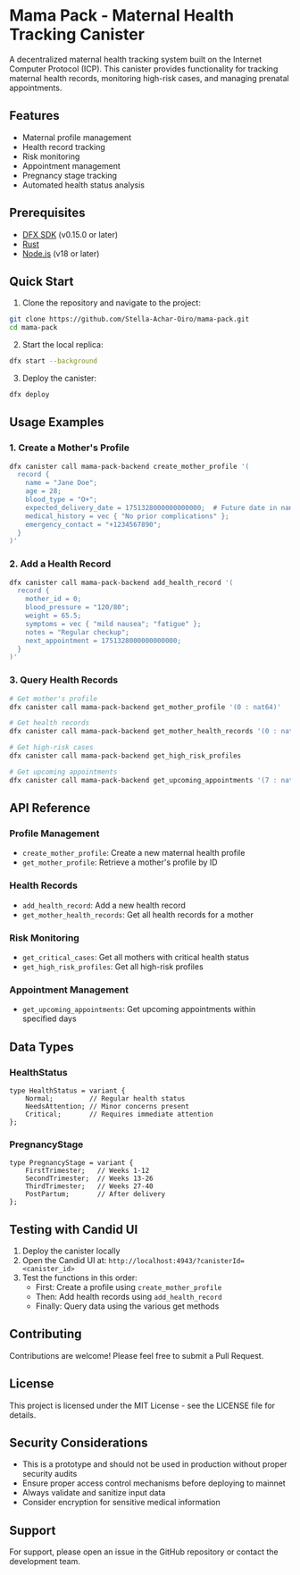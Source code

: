 # Mama Pack - Maternal Health Tracking Canister

A decentralized maternal health tracking system built on the Internet Computer Protocol (ICP). This canister provides functionality for tracking maternal health records, monitoring high-risk cases, and managing prenatal appointments.

## Features

- Maternal profile management
- Health record tracking
- Risk monitoring
- Appointment management
- Pregnancy stage tracking
- Automated health status analysis

## Prerequisites

- [DFX SDK](https://internetcomputer.org/docs/current/developer-docs/setup/install) (v0.15.0 or later)
- [Rust](https://www.rust-lang.org/tools/install)
- [Node.js](https://nodejs.org/) (v18 or later)

## Quick Start

1. Clone the repository and navigate to the project:
```bash
git clone https://github.com/Stella-Achar-Oiro/mama-pack.git
cd mama-pack
```

2. Start the local replica:
```bash
dfx start --background
```

3. Deploy the canister:
```bash
dfx deploy
```

## Usage Examples

### 1. Create a Mother's Profile

```bash
dfx canister call mama-pack-backend create_mother_profile '(
  record {
    name = "Jane Doe";
    age = 28;
    blood_type = "O+";
    expected_delivery_date = 1751328000000000000;  # Future date in nanoseconds
    medical_history = vec { "No prior complications" };
    emergency_contact = "+1234567890";
  }
)'
```

### 2. Add a Health Record

```bash
dfx canister call mama-pack-backend add_health_record '(
  record {
    mother_id = 0;
    blood_pressure = "120/80";
    weight = 65.5;
    symptoms = vec { "mild nausea"; "fatigue" };
    notes = "Regular checkup";
    next_appointment = 1751328000000000000;
  }
)'
```

### 3. Query Health Records

```bash
# Get mother's profile
dfx canister call mama-pack-backend get_mother_profile '(0 : nat64)'

# Get health records
dfx canister call mama-pack-backend get_mother_health_records '(0 : nat64)'

# Get high-risk cases
dfx canister call mama-pack-backend get_high_risk_profiles

# Get upcoming appointments
dfx canister call mama-pack-backend get_upcoming_appointments '(7 : nat64)'
```

## API Reference

### Profile Management

- `create_mother_profile`: Create a new maternal health profile
- `get_mother_profile`: Retrieve a mother's profile by ID

### Health Records

- `add_health_record`: Add a new health record
- `get_mother_health_records`: Get all health records for a mother

### Risk Monitoring

- `get_critical_cases`: Get all mothers with critical health status
- `get_high_risk_profiles`: Get all high-risk profiles

### Appointment Management

- `get_upcoming_appointments`: Get upcoming appointments within specified days

## Data Types

### HealthStatus
```candid
type HealthStatus = variant {
    Normal;         // Regular health status
    NeedsAttention; // Minor concerns present
    Critical;       // Requires immediate attention
};
```

### PregnancyStage
```candid
type PregnancyStage = variant {
    FirstTrimester;   // Weeks 1-12
    SecondTrimester;  // Weeks 13-26
    ThirdTrimester;   // Weeks 27-40
    PostPartum;       // After delivery
};
```

## Testing with Candid UI

1. Deploy the canister locally
2. Open the Candid UI at: `http://localhost:4943/?canisterId=<canister_id>`
3. Test the functions in this order:
   - First: Create a profile using `create_mother_profile`
   - Then: Add health records using `add_health_record`
   - Finally: Query data using the various get methods

## Contributing

Contributions are welcome! Please feel free to submit a Pull Request.

## License

This project is licensed under the MIT License - see the LICENSE file for details.

## Security Considerations

- This is a prototype and should not be used in production without proper security audits
- Ensure proper access control mechanisms before deploying to mainnet
- Always validate and sanitize input data
- Consider encryption for sensitive medical information

## Support

For support, please open an issue in the GitHub repository or contact the development team.
